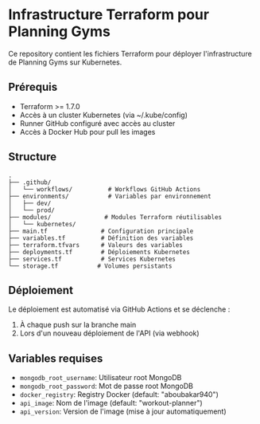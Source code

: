 # Infrastructure Terraform pour Planning Gyms

Ce repository contient les fichiers Terraform pour déployer l'infrastructure de Planning Gyms sur Kubernetes.

## Prérequis

- Terraform >= 1.7.0
- Accès à un cluster Kubernetes (via ~/.kube/config)
- Runner GitHub configuré avec accès au cluster
- Accès à Docker Hub pour pull les images

## Structure

```
.
├── .github/
│   └── workflows/          # Workflows GitHub Actions
├── environments/           # Variables par environnement
│   ├── dev/
│   └── prod/
├── modules/               # Modules Terraform réutilisables
│   └── kubernetes/
├── main.tf               # Configuration principale
├── variables.tf          # Définition des variables
├── terraform.tfvars      # Valeurs des variables
├── deployments.tf        # Déploiements Kubernetes
├── services.tf           # Services Kubernetes
└── storage.tf           # Volumes persistants
```

## Déploiement

Le déploiement est automatisé via GitHub Actions et se déclenche :
1. À chaque push sur la branche main
2. Lors d'un nouveau déploiement de l'API (via webhook)

## Variables requises

- `mongodb_root_username`: Utilisateur root MongoDB
- `mongodb_root_password`: Mot de passe root MongoDB
- `docker_registry`: Registry Docker (default: "aboubakar940")
- `api_image`: Nom de l'image (default: "workout-planner")
- `api_version`: Version de l'image (mise à jour automatiquement)